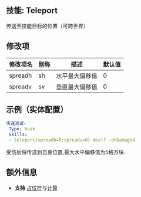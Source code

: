 技能: Teleport
--------------------------

传送至技能目标的位置（可跨世界）

修改项
----------

| 修改项名 | 别称    | 描述                                                                                                    | 默认值 |
|-----------|------------|----------------------------------------------------------------------------------------------------------------|---------------|
| spreadh   | sh      | 水平最大偏移值 | 0             |
| spreadv   | sv      | 垂直最大偏移值   | 0             |

示例（实体配置）
--------

```yaml
传送测试:
 Type: husk
 Skills:
 - teleport{spreadh=5;spreadv=0} @self ~onDamaged
```
受伤后将传送到自身位置,最大水平偏移值为5格方块.

额外信息
-------

- **支持** [占位符](/技能/占位符)与[计算](/技能/计算)
